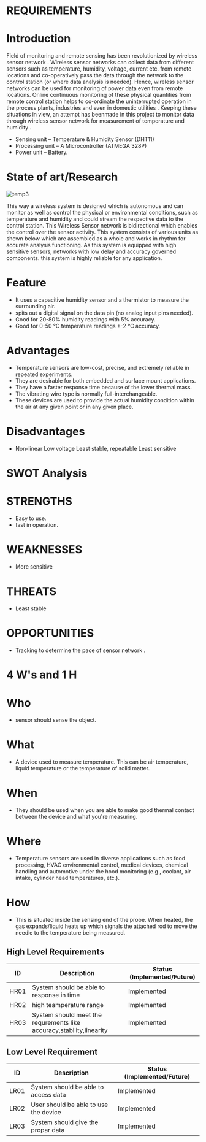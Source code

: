 # REQUIREMENTS    
# Introduction

Field of monitoring and remote sensing has been revolutionized by wireless sensor network . Wireless sensor networks can collect data from different sensors such as temperature, humidity, voltage, current etc. from remote locations and co-operatively pass the data through the network to the control station (or where data analysis is needed). Hence, wireless sensor networks can be used for monitoring of power data even from remote locations. Online continuous monitoring of these physical quantities from remote control station helps to co-ordinate the uninterrupted operation in the process plants, industries and even in domestic utilities . Keeping these situations in view, an attempt has beenmade in this project to monitor data through wireless sensor network for measurement of temperature and humidity .

* Sensing unit – Temperature & Humidity 
Sensor (DHT11)
* Processing unit – A Microcontroller 
(ATMEGA 328P)
* Power unit – Battery.


#  State of art/Research

![temp3](https://user-images.githubusercontent.com/85119462/144154489-56e66e2f-617c-4035-a767-826924e2f4e4.jpeg)



This way a wireless system is designed which is autonomous and can monitor as well as control the physical or environmental conditions, such as temperature and humidity and could stream the respective data to the control station. This Wireless Sensor network is bidirectional which enables the control over the sensor activity. This system consists of various units as shown below which are assembled as a whole and works in rhythm for accurate analysis functioning. As this system is equipped with high sensitive sensors, networks with low delay and accuracy governed components. this system is highly reliable for any application.


# Feature
* It uses a capacitive humidity sensor and a thermistor to measure the surrounding air.
* spits out a digital signal on the data pin (no analog input pins needed).
* Good for 20-80% humidity readings with 5% accuracy.
* Good for 0-50 °C temperature readings +-2 °C accuracy.

# Advantages

* Temperature sensors are low-cost, precise, and extremely reliable in repeated experiments.
* They are desirable for both embedded and surface mount applications.
* They have a faster response time because of the lower thermal mass. 
* The vibrating wire type is normally full-interchangeable.
* These devices are used to provide the actual humidity condition within the air at any given point or in any given place.

# Disadvantages

* Non-linear Low voltage Least stable, repeatable Least sensitive

# SWOT Analysis
# STRENGTHS
* Easy to use.
* fast in operation.

# WEAKNESSES
* More sensitive 

# THREATS
* Least stable

# OPPORTUNITIES
* Tracking to determine the pace of  sensor network .

# 4 W's and 1 H

# Who
* sensor should sense the object.
# What
* A  device used to measure temperature. This can be air temperature, liquid temperature or the temperature of solid matter.
# When
* They should be used when you are able to make good thermal contact between the device and what you're measuring.
# Where
* Temperature sensors are used in diverse applications such as food processing, HVAC environmental control, medical devices, chemical handling and automotive under the hood monitoring (e.g., coolant, air intake, cylinder head temperatures, etc.).
# How
* This is situated inside the sensing end of the probe. When heated, the gas expands/liquid heats up which signals the attached rod to move the needle to the temperature being measured.


## High Level Requirements
| ID | Description | Status (Implemented/Future) |
| --- | --- | --- |
| HR01 | System should be able to response in  time | Implemented |
| HR02 | high teamperature range  | Implemented |
| HR03 | System should meet the requrements like accuracy,stability,linearity | Implemented |



## Low Level Requirement
| ID | Description | Status (Implemented/Future) |
| --- | --- | --- |
| LR01 |  System should be able to access data | Implemented |
| LR02 | User should be able to use the device   | Implemented |
| LR03 | System should give the propar data | Implemented |





